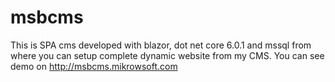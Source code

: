 # msbcms
This is SPA cms developed with blazor, dot net core  6.0.1 and mssql from where you can setup complete dynamic website from my CMS. You can see demo on http://msbcms.mikrowsoft.com
